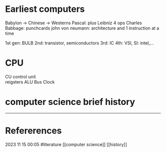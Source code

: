 # Earliest computers
Babylon -> Chinese -> Westerns 
Pascal: plus 
Leibniz 4 ops 
Charles Babbage: punchcards 
john von neumann: architecture and 1 instruction at a time 



1st gen: BULB 
2nd: transistor, semiconductors
3rd: IC
4th: VSI, SI: intel,...  

# CPU  
CU control unit  
reigsters
ALU 
Bus 
Clock










# computer science brief history
--- 
# Refererences 




2023 11 15 00:05
#literature [[computer science]] [[history]]
